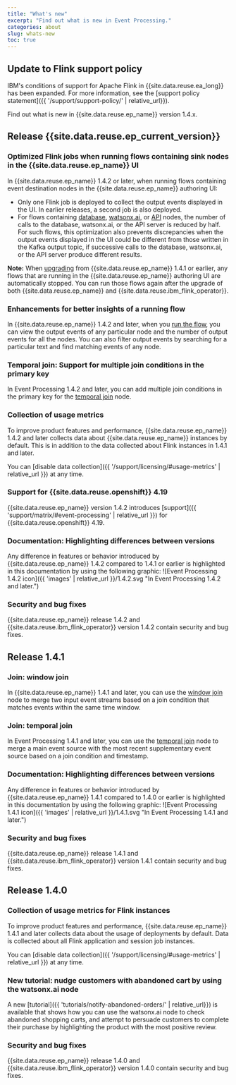 ```yaml
---
title: "What's new"
excerpt: "Find out what is new in Event Processing."
categories: about
slug: whats-new
toc: true
---
```



## Update to Flink support policy

IBM's conditions of support for Apache Flink in {{site.data.reuse.ea_long}} has been expanded. For more information, see the [support policy statement]({{ '/support/support-policy/' | relative_url}}).

Find out what is new in {{site.data.reuse.ep_name}} version 1.4.x.


## Release {{site.data.reuse.ep_current_version}}


### Optimized Flink jobs when running flows containing sink nodes in the {{site.data.reuse.ep_name}} UI

In {{site.data.reuse.ep_name}} 1.4.2 or later, when running flows containing event destination nodes in the {{site.data.reuse.ep_name}} authoring UI:

- Only one Flink job is deployed to collect the output events displayed in the UI. In earlier releases, a second job is also deployed.
- For flows containing [database](../../nodes/enrichmentnode/#database), [watsonx.ai](../../nodes/enrichmentnode/#watsonx-node), or [API](../../nodes/enrichmentnode/#enrichment-from-an-api) nodes, the number of calls to the database, watsonx.ai, or the API server is reduced by half. For such flows, this optimization also prevents discrepancies when the output events displayed in the UI could be different from those written in the Kafka output topic, if successive calls to the database, watsonx.ai, or the API server produce different results.

**Note:** When [upgrading](../../installing/upgrading/) from {{site.data.reuse.ep_name}} 1.4.1 or earlier, any flows that are running in the {{site.data.reuse.ep_name}} authoring UI are automatically stopped. You can run those flows again after the upgrade of both {{site.data.reuse.ep_name}} and {{site.data.reuse.ibm_flink_operator}}.

### Enhancements for better insights of a running flow

In {{site.data.reuse.ep_name}} 1.4.2 and later, when you [run the flow](../../getting-started/canvas/#run-flow), you can view the output events of any particular node and the number of output events for all the nodes. You can also filter output events by searching for a particular text and find matching events of any node.


### Temporal join: Support for multiple join conditions in the primary key

In Event Processing 1.4.2 and later, you can add multiple join conditions in the primary key for the [temporal join](../../nodes/joins/#temporal-join) node.

### Collection of usage metrics

To improve product features and performance, {{site.data.reuse.ep_name}} 1.4.2 and later collects data about {{site.data.reuse.ep_name}} instances by default. This is in addition to the data collected about Flink instances in 1.4.1 and later.

You can [disable data collection]({{ '/support/licensing/#usage-metrics' | relative_url }}) at any time.

### Support for {{site.data.reuse.openshift}} 4.19

{{site.data.reuse.ep_name}} version 1.4.2 introduces [support]({{ 'support/matrix/#event-processing' | relative_url }}) for {{site.data.reuse.openshift}} 4.19.

### Documentation: Highlighting differences between versions

Any difference in features or behavior introduced by {{site.data.reuse.ep_name}} 1.4.2 compared to 1.4.1 or earlier is highlighted in this documentation by using the following graphic: ![Event Processing 1.4.2 icon]({{ 'images' | relative_url }}/1.4.2.svg "In Event Processing 1.4.2 and later.")

### Security and bug fixes

{{site.data.reuse.ep_name}} release 1.4.2 and {{site.data.reuse.ibm_flink_operator}} version 1.4.2 contain security and bug fixes.



## Release 1.4.1

### Join: window join

In {{site.data.reuse.ep_name}} 1.4.1 and later, you can use the [window join](../../nodes/joins/#window-join) node to merge two input event streams based on a join condition that matches events within the same time window.

### Join: temporal join

In Event Processing 1.4.1 and later, you can use the [temporal join](../../nodes/joins/#temporal-join) node to merge a main event source with the most recent supplementary event source based on a join condition and timestamp.

### Documentation: Highlighting differences between versions

Any difference in features or behavior introduced by {{site.data.reuse.ep_name}} 1.4.1 compared to 1.4.0 or earlier is highlighted in this documentation by using the following graphic: ![Event Processing 1.4.1 icon]({{ 'images' | relative_url }}/1.4.1.svg "In Event Processing 1.4.1 and later.")

### Security and bug fixes

{{site.data.reuse.ep_name}} release 1.4.1 and {{site.data.reuse.ibm_flink_operator}} version 1.4.1 contain security and bug fixes.


## Release 1.4.0


### Collection of usage metrics for Flink instances

To improve product features and performance, {{site.data.reuse.ep_name}} 1.4.1 and later collects data about the usage of deployments by default. Data is collected about all Flink application and session job instances.

You can [disable data collection]({{ '/support/licensing/#usage-metrics' | relative_url }}) at any time.


### New tutorial: nudge customers with abandoned cart by using the watsonx.ai node

A new [tutorial]({{ 'tutorials/notify-abandoned-orders/' | relative_url}}) is available that shows how you can use the watsonx.ai node to check abandoned shopping carts, and attempt to persuade customers to complete their purchase by highlighting the product with the most positive review.


### Security and bug fixes

{{site.data.reuse.ep_name}} release 1.4.0 and {{site.data.reuse.ibm_flink_operator}} version 1.4.0 contain security and bug fixes.

